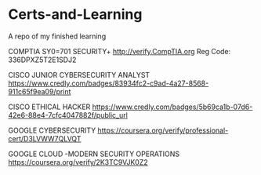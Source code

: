 # Certs-and-Learning
A repo of my finished learning

COMPTIA SY0=701 SECURITY+
  http://verify.CompTIA.org
  Reg Code: 336DPXZ5T2E1SDJ2

CISCO JUNIOR CYBERSECURITY ANALYST
  https://www.credly.com/badges/83934fc2-c9ad-4a27-8568-911c65f9ea09/print

CISCO ETHICAL HACKER
  https://www.credly.com/badges/5b69ca1b-07d6-42e6-88e4-7cfc4047882f/public_url

GOOGLE CYBERSECURITY
  https://coursera.org/verify/professional-cert/D3LVWW7QLVQT

GOOGLE CLOUD -MODERN SECURITY OPERATIONS
  https://coursera.org/verify/2K3TC9VJK0Z2
